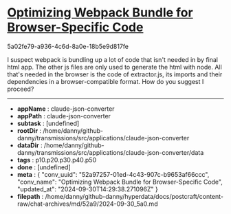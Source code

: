 # [Optimizing Webpack Bundle for Browser-Specific Code](https://claude.ai/chat/52a97257-01ed-4c43-907c-b9653af66ccc)

5a02fe79-a936-4c6d-8a0e-18b5e9d817fe

I suspect webpack is bundling up a lot of code that isn't needed in by final html app. The other js files are only used to generate the html with node. All that's needed in the browser is the code of extractor.js, its imports and their dependencies in a browser-compatible format. How do you suggest I proceed?

---

* **appName** : claude-json-converter
* **appPath** : claude-json-converter
* **subtask** : [undefined]
* **rootDir** : /home/danny/github-danny/transmissions/src/applications/claude-json-converter
* **dataDir** : /home/danny/github-danny/transmissions/src/applications/claude-json-converter/data
* **tags** : p10.p20.p30.p40.p50
* **done** : [undefined]
* **meta** : {
  "conv_uuid": "52a97257-01ed-4c43-907c-b9653af66ccc",
  "conv_name": "Optimizing Webpack Bundle for Browser-Specific Code",
  "updated_at": "2024-09-30T14:29:38.271096Z"
}
* **filepath** : /home/danny/github-danny/hyperdata/docs/postcraft/content-raw/chat-archives/md/52a9/2024-09-30_5a0.md